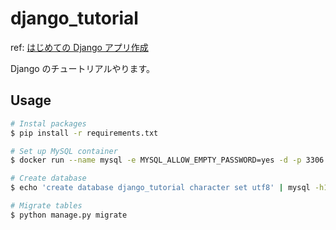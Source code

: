 # django_tutorial

ref: [はじめての Django アプリ作成](https://docs.djangoproject.com/ja/2.0/intro/tutorial01/)

Django のチュートリアルやります。

## Usage

```sh
# Instal packages
$ pip install -r requirements.txt

# Set up MySQL container
$ docker run --name mysql -e MYSQL_ALLOW_EMPTY_PASSWORD=yes -d -p 3306:3306 mysql:5.6

# Create database
$ echo 'create database django_tutorial character set utf8' | mysql -h127.0.0.1 -P3306 -uroot

# Migrate tables
$ python manage.py migrate
```
